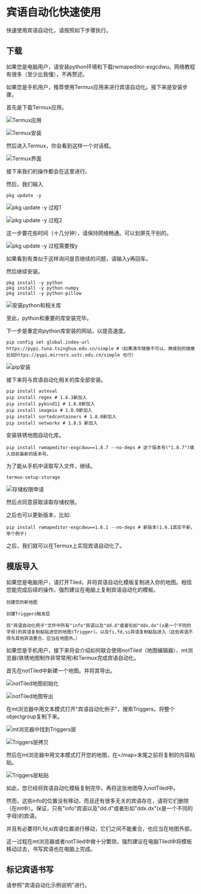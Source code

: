 # 宾语自动化快速使用

快速使用宾语自动化，请按照如下步骤执行。

## 下载

如果您是电脑用户，请安装python环境和下载rwmapeditor-exgcdwu。网络教程有很多（至少比我懂），不再赘述。

如果您是手机用户，推荐使用Termux应用来进行宾语自动化。接下来是安装步骤。

首先是下载Termux应用。

![Termux应用](./figure/termux1.jpg)

![Termux安装](./figure/termux2.jpg)

然后进入Termux，你会看到这样一个对话框。

![Termux界面](./figure/termux-in1.jpg)

接下来我们的操作都会在这里进行。

然后，我们输入

    pkg update -y

![pkg update -y 过程1](./figure/termux-install1.jpg)

![pkg update -y 过程2](./figure/termux-install2.jpg)

这一步要花些时间（十几分钟），请保持网络畅通。可以划屏先干别的。

![pkg update -y 过程需要按y](./figure/termux-install-y.jpg)

如果看到有类似于这样询问是否继续的问题，请输入y再回车。

然后继续安装。

    pkg install -y python
    pkg install -y python-numpy
    pkg install -y python-pillow

![安装python和相关库](./figure/termux-python.jpg)

至此，python和重要的库安装完毕。

下一步是重定向python库安装的网站，以提高速度。

    pip config set global.index-url https://pypi.tuna.tsinghua.edu.cn/simple #（如果清华镜像不可以，换成别的镜像比如https://pypi.mirrors.ustc.edu.cn/simple 也行）

![pip安装](./figure/termux-install3.jpg)

接下来将与宾语自动化相关的库全部安装。

    pip install asteval
    pip install regex # 1.6.3新加入
    pip install pybind11 # 1.8.0新加入
    pip install imageio # 1.8.0新加入
    pip install sortedcontainers # 1.8.0新加入
    pip install networkx # 1.8.5 新加入

安装铁锈地图自动化库。

    pip install rwmapeditor-exgcdwu==1.8.7 --no-deps # 这个版本号("1.8.7")填入目前最新的版本号。

为了能从手机中读取写入文件，继续。

    termux-setup-storage

![存储权限申请](./figure/termux-storage.jpg)

然后点同意获取读取存储权限。

之后也可以更新版本，比如:

    pip install rwmapeditor-exgcdwu==1.6.1 --no-deps # 新版本(1.6.1其实不新，举个例子)

之后，我们就可以在Termux上实现宾语自动化了。

## 模版导入

如果您是电脑用户，请打开Tiled，并将宾语自动化模板复制进入你的地图。相信您能完成后续的操作。强烈建议在电脑上复制宾语自动化的模板。

    创建您的新地图

    创建Triggers触发层

    将"宾语自动化例子"文件中所有"info"宾语以及"dd.d"或者形如"ddx.dx"(x是一个不同的字母)的宾语复制粘贴进您的地图(Trigger)。以及fi,fd,si宾语复制粘贴进入（这些宾语不得与其他宾语重合，应当在地图外。）

如果您是手机用户，接下来将会介绍如何联合使用notTiled（地图编辑器）、mt浏览器(铁锈地图制作非常常用)和Termux完成宾语自动化。

首先在notTiled中新建一个地图。并将其导出。

![notTiled地图初始化](./figure/init.jpg)

![notTiled地图导出](./figure/output.jpg)

在mt浏览器中用文本模式打开"宾语自动化例子"，搜索Triggers。将整个objectgroup复制下来。

![mt浏览器中找到Triggers层](./figure/find-triggers.jpg)

![Triggers层拷贝](./figure/triggers-copy.jpg)

然后在mt浏览器中用文本模式打开您的地图，在\<\/map\>末尾之前将复制的内容粘贴。

![Triggers层粘贴](./figure/triggers-paste.jpg)

如此，您已经将宾语自动化模板复制完毕。再将这张地图导入notTiled中。

然而，这些info的位置没有移动，而且还有很多无关的宾语存在，请将它们删除（在mt中）。保证，只有"info"宾语以及"dd.d"或者形如"ddx.dx"(x是一个不同的字母)的宾语。

并且有必要将fi,fd,si宾语位置进行移动，它们之间不能重合，也应当在地图外部。

这一过程在mt浏览器或者notTiled中做十分繁琐，强烈建议在电脑Tiled中将模板移动过去，书写宾语也在电脑上完成。

## 标记宾语书写

请参照"宾语自动化示例说明"进行。
